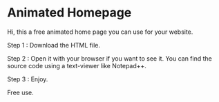 # Animated Homepage

Hi, this a free animated home page you can use for your website.

Step 1 : Download the HTML file.

Step 2 : Open it with your browser if you want to see it. You can find the source code using a text-viewer like Notepad++.

Step 3 : Enjoy.

Free use.
